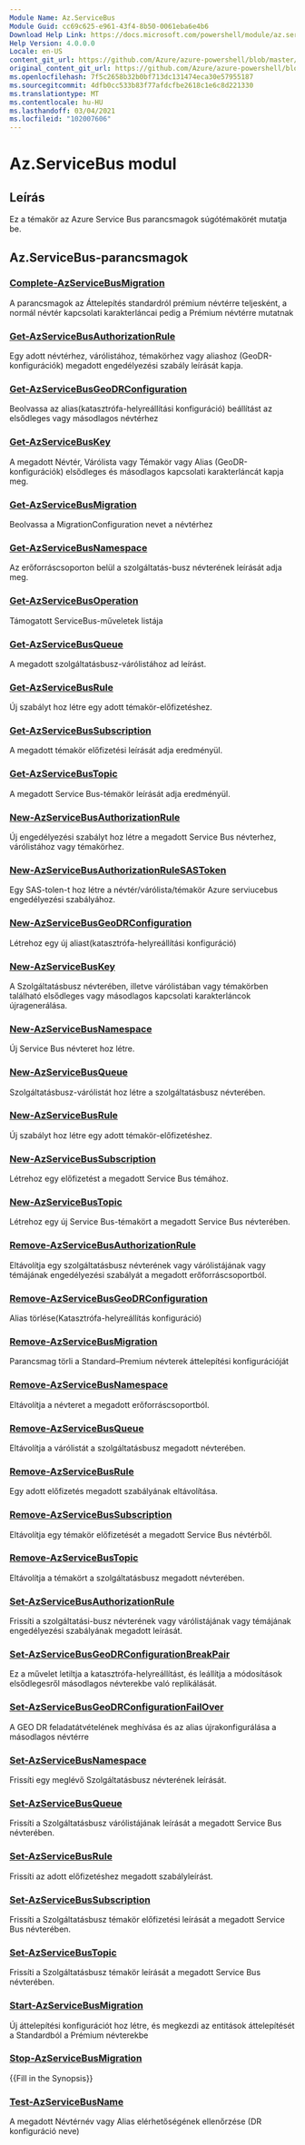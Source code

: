 ```yaml
---
Module Name: Az.ServiceBus
Module Guid: cc69c625-e961-43f4-8b50-0061eba6e4b6
Download Help Link: https://docs.microsoft.com/powershell/module/az.servicebus
Help Version: 4.0.0.0
Locale: en-US
content_git_url: https://github.com/Azure/azure-powershell/blob/master/src/ServiceBus/ServiceBus/help/Az.ServiceBus.md
original_content_git_url: https://github.com/Azure/azure-powershell/blob/master/src/ServiceBus/ServiceBus/help/Az.ServiceBus.md
ms.openlocfilehash: 7f5c2658b32b0bf713dc131474eca30e57955187
ms.sourcegitcommit: 4dfb0cc533b83f77afdcfbe2618c1e6c8d221330
ms.translationtype: MT
ms.contentlocale: hu-HU
ms.lasthandoff: 03/04/2021
ms.locfileid: "102007606"
---
```

# Az.ServiceBus modul
## Leírás
Ez a témakör az Azure Service Bus parancsmagok súgótémakörét mutatja be.

## Az.ServiceBus-parancsmagok
### [Complete-AzServiceBusMigration](Complete-AzServiceBusMigration.md)
A parancsmagok az Áttelepítés standardról prémium névtérre teljesként, a normál névtér kapcsolati karakterláncai pedig a Prémium névtérre mutatnak

### [Get-AzServiceBusAuthorizationRule](Get-AzServiceBusAuthorizationRule.md)
Egy adott névtérhez, várólistához, témakörhez vagy aliashoz (GeoDR-konfigurációk) megadott engedélyezési szabály leírását kapja. 

### [Get-AzServiceBusGeoDRConfiguration](Get-AzServiceBusGeoDRConfiguration.md)
Beolvassa az alias(katasztrófa-helyreállítási konfiguráció) beállítást az elsődleges vagy másodlagos névtérhez

### [Get-AzServiceBusKey](Get-AzServiceBusKey.md)
A megadott Névtér, Várólista vagy Témakör vagy Alias (GeoDR-konfigurációk) elsődleges és másodlagos kapcsolati karakterláncát kapja meg.

### [Get-AzServiceBusMigration](Get-AzServiceBusMigration.md)
Beolvassa a MigrationConfiguration nevet a névtérhez

### [Get-AzServiceBusNamespace](Get-AzServiceBusNamespace.md)
Az erőforráscsoporton belül a szolgáltatás-busz névterének leírását adja meg.

### [Get-AzServiceBusOperation](Get-AzServiceBusOperation.md)
Támogatott ServiceBus-műveletek listája

### [Get-AzServiceBusQueue](Get-AzServiceBusQueue.md)
A megadott szolgáltatásbusz-várólistához ad leírást.

### [Get-AzServiceBusRule](Get-AzServiceBusRule.md)
Új szabályt hoz létre egy adott témakör-előfizetéshez. 

### [Get-AzServiceBusSubscription](Get-AzServiceBusSubscription.md)
A megadott témakör előfizetési leírását adja eredményül.

### [Get-AzServiceBusTopic](Get-AzServiceBusTopic.md)
A megadott Service Bus-témakör leírását adja eredményül.

### [New-AzServiceBusAuthorizationRule](New-AzServiceBusAuthorizationRule.md)
Új engedélyezési szabályt hoz létre a megadott Service Bus névterhez, várólistához vagy témakörhez.

### [New-AzServiceBusAuthorizationRuleSASToken](New-AzServiceBusAuthorizationRuleSASToken.md)
Egy SAS-tolen-t hoz létre a névtér/várólista/témakör Azure serviucebus engedélyezési szabályához. 

### [New-AzServiceBusGeoDRConfiguration](New-AzServiceBusGeoDRConfiguration.md)
Létrehoz egy új aliast(katasztrófa-helyreállítási konfiguráció)

### [New-AzServiceBusKey](New-AzServiceBusKey.md)
A Szolgáltatásbusz névterében, illetve várólistában vagy témakörben található elsődleges vagy másodlagos kapcsolati karakterláncok újragenerálása.

### [New-AzServiceBusNamespace](New-AzServiceBusNamespace.md)
Új Service Bus névteret hoz létre.

### [New-AzServiceBusQueue](New-AzServiceBusQueue.md)
Szolgáltatásbusz-várólistát hoz létre a szolgáltatásbusz névterében.

### [New-AzServiceBusRule](New-AzServiceBusRule.md)
Új szabályt hoz létre egy adott témakör-előfizetéshez. 

### [New-AzServiceBusSubscription](New-AzServiceBusSubscription.md)
Létrehoz egy előfizetést a megadott Service Bus témához.

### [New-AzServiceBusTopic](New-AzServiceBusTopic.md)
Létrehoz egy új Service Bus-témakört a megadott Service Bus névterében.

### [Remove-AzServiceBusAuthorizationRule](Remove-AzServiceBusAuthorizationRule.md)
Eltávolítja egy szolgáltatásbusz névterének vagy várólistájának vagy témájának engedélyezési szabályát a megadott erőforráscsoportból.

### [Remove-AzServiceBusGeoDRConfiguration](Remove-AzServiceBusGeoDRConfiguration.md)
Alias törlése(Katasztrófa-helyreállítás konfiguráció)

### [Remove-AzServiceBusMigration](Remove-AzServiceBusMigration.md)
Parancsmag törli a Standard–Premium névterek áttelepítési konfigurációját

### [Remove-AzServiceBusNamespace](Remove-AzServiceBusNamespace.md)
Eltávolítja a névteret a megadott erőforráscsoportból. 

### [Remove-AzServiceBusQueue](Remove-AzServiceBusQueue.md)
Eltávolítja a várólistát a szolgáltatásbusz megadott névterében.

### [Remove-AzServiceBusRule](Remove-AzServiceBusRule.md)
Egy adott előfizetés megadott szabályának eltávolítása.

### [Remove-AzServiceBusSubscription](Remove-AzServiceBusSubscription.md)
Eltávolítja egy témakör előfizetését a megadott Service Bus névtérből.

### [Remove-AzServiceBusTopic](Remove-AzServiceBusTopic.md)
Eltávolítja a témakört a szolgáltatásbusz megadott névterében.

### [Set-AzServiceBusAuthorizationRule](Set-AzServiceBusAuthorizationRule.md)
Frissíti a szolgáltatási-busz névterének vagy várólistájának vagy témájának engedélyezési szabályának megadott leírását.

### [Set-AzServiceBusGeoDRConfigurationBreakPair](Set-AzServiceBusGeoDRConfigurationBreakPair.md)
Ez a művelet letiltja a katasztrófa-helyreállítást, és leállítja a módosítások elsődlegesről másodlagos névterekbe való replikálását.

### [Set-AzServiceBusGeoDRConfigurationFailOver](Set-AzServiceBusGeoDRConfigurationFailOver.md)
A GEO DR feladatátvételének meghívása és az alias újrakonfigurálása a másodlagos névtérre

### [Set-AzServiceBusNamespace](Set-AzServiceBusNamespace.md)
Frissíti egy meglévő Szolgáltatásbusz névterének leírását.

### [Set-AzServiceBusQueue](Set-AzServiceBusQueue.md)
Frissíti a Szolgáltatásbusz várólistájának leírását a megadott Service Bus névterében.

### [Set-AzServiceBusRule](Set-AzServiceBusRule.md)
Frissíti az adott előfizetéshez megadott szabályleírást.

### [Set-AzServiceBusSubscription](Set-AzServiceBusSubscription.md)
Frissíti a Szolgáltatásbusz témakör előfizetési leírását a megadott Service Bus névterében.

### [Set-AzServiceBusTopic](Set-AzServiceBusTopic.md)
Frissíti a Szolgáltatásbusz témakör leírását a megadott Service Bus névterében.

### [Start-AzServiceBusMigration](Start-AzServiceBusMigration.md)
Új áttelepítési konfigurációt hoz létre, és megkezdi az entitások áttelepítését a Standardból a Prémium névterekbe

### [Stop-AzServiceBusMigration](Stop-AzServiceBusMigration.md)
{{Fill in the Synopsis}}

### [Test-AzServiceBusName](Test-AzServiceBusName.md)
A megadott Névtérnév vagy Alias elérhetőségének ellenőrzése (DR konfiguráció neve) 

